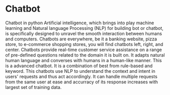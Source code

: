 # Chatbot
Chatbot in python
Artificial intelligence, which brings into play machine learning and Natural language Processing (NLP) for building bot or chatbot, is specifically designed to unravel the smooth interaction between humans and computers. Chatbots are everywhere, be it a banking website, pizza store, to e-commerce shopping stores, you will find chatbots left, right, and center. Chatbots provide real-time customer service assistance on a range of pre-defined questions related to the domain it is built on. It adapts natural human language and converses with humans in a human-like manner.
This is a advanced chatbot. It is a combination of best from rule-based and keyword. This chatbots use NLP to understand the context and intent in users' requests and thus act accordingly. It can handle multiple requests from the same user at ease and accurracy of its response increases with largest set of training data. 
